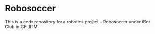# Robosoccer
This is a code repository for a robotics project - Robosoccer under iBot Club in CFI,IITM.
